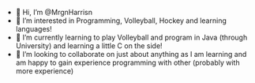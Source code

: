 - 👋 Hi, I’m @MrgnHarrisn
- 👀 I’m interested in Programming, Volleyball, Hockey and learning languages!
- 🌱 I’m currently learning to play Volleyball and program in Java (through University) and learning a little C on the side!
- 💞️ I’m looking to collaborate on just about anything as I am learning and am happy to gain experience programming with other (probably with more experience)

<!---
MrgnHarrisn/MrgnHarrisn is a ✨ special ✨ repository because its `README.md` (this file) appears on your GitHub profile.
You can click the Preview link to take a look at your changes.
--->
